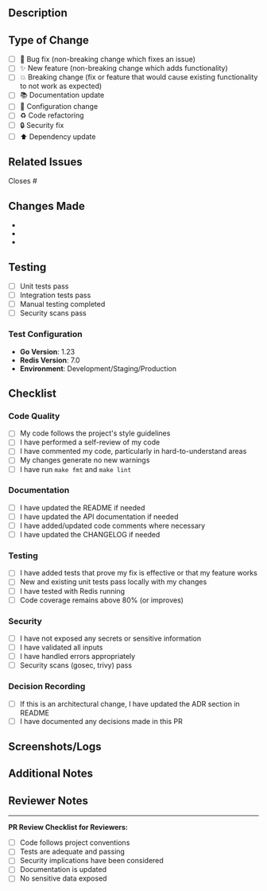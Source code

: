 ## Description
<!-- Provide a brief description of the changes in this PR -->

## Type of Change
<!-- Mark the relevant option with an "x" -->

- [ ] 🐛 Bug fix (non-breaking change which fixes an issue)
- [ ] ✨ New feature (non-breaking change which adds functionality)
- [ ] 💥 Breaking change (fix or feature that would cause existing functionality to not work as expected)
- [ ] 📚 Documentation update
- [ ] 🔧 Configuration change
- [ ] ♻️ Code refactoring
- [ ] 🔒 Security fix
- [ ] ⬆️ Dependency update

## Related Issues
<!-- Link to related issues -->
Closes #

## Changes Made
<!-- List the specific changes made in this PR -->

- 
- 
- 

## Testing
<!-- Describe the tests you ran to verify your changes -->

- [ ] Unit tests pass
- [ ] Integration tests pass
- [ ] Manual testing completed
- [ ] Security scans pass

### Test Configuration
- **Go Version**: 1.23
- **Redis Version**: 7.0
- **Environment**: Development/Staging/Production

## Checklist
<!-- Mark completed items with an "x" -->

### Code Quality
- [ ] My code follows the project's style guidelines
- [ ] I have performed a self-review of my code
- [ ] I have commented my code, particularly in hard-to-understand areas
- [ ] My changes generate no new warnings
- [ ] I have run `make fmt` and `make lint`

### Documentation
- [ ] I have updated the README if needed
- [ ] I have updated the API documentation if needed
- [ ] I have added/updated code comments where necessary
- [ ] I have updated the CHANGELOG if needed

### Testing
- [ ] I have added tests that prove my fix is effective or that my feature works
- [ ] New and existing unit tests pass locally with my changes
- [ ] I have tested with Redis running
- [ ] Code coverage remains above 80% (or improves)

### Security
- [ ] I have not exposed any secrets or sensitive information
- [ ] I have validated all inputs
- [ ] I have handled errors appropriately
- [ ] Security scans (gosec, trivy) pass

### Decision Recording
- [ ] If this is an architectural change, I have updated the ADR section in README
- [ ] I have documented any decisions made in this PR

## Screenshots/Logs
<!-- If applicable, add screenshots or logs to help explain your changes -->

## Additional Notes
<!-- Add any additional notes or context about the PR here -->

## Reviewer Notes
<!-- Instructions or focus areas for reviewers -->

---
**PR Review Checklist for Reviewers:**
- [ ] Code follows project conventions
- [ ] Tests are adequate and passing
- [ ] Security implications have been considered
- [ ] Documentation is updated
- [ ] No sensitive data exposed